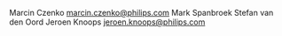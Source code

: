 Marcin Czenko <marcin.czenko@philips.com>
Mark Spanbroek
Stefan van den Oord
Jeroen Knoops <jeroen.knoops@philips.com>

